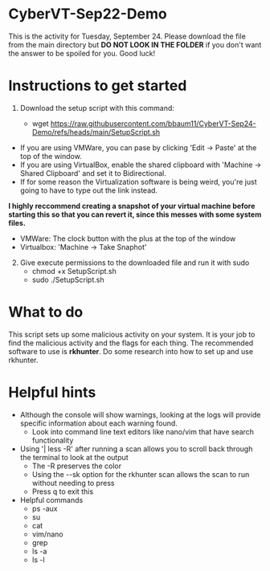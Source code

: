 # CyberVT-Sep22-Demo

This is the activity for Tuesday, September 24. Please download the file from the main directory but **DO NOT LOOK IN THE FOLDER** if you don't want the answer to be spoiled for you. Good luck!

# Instructions to get started

1. Download the setup script with this command:

    - wget https://raw.githubusercontent.com/bbaum11/CyberVT-Sep24-Demo/refs/heads/main/SetupScript.sh

- If you are using VMWare, you can pase by clicking 'Edit -> Paste' at the top of the window.
- If you are using VirtualBox, enable the shared clipboard with 'Machine -> Shared Clipboard' and set it to Bidirectional.
- If for some reason the Virtualization software is being weird, you're just going to have to type out the link instead.

**I highly reccommend creating a snapshot of your virtual machine before starting this so that you can revert it, since this messes with some system files.**
- VMWare: The clock button with the plus at the top of the window
- Virtualbox: 'Machine -> Take Snaphot'

2. Give execute permissions to the downloaded file and run it with sudo
    - chmod +x SetupScript.sh
    - sudo ./SetupScript.sh

# What to do
This script sets up some malicious activity on your system. It is your job to find the malicious activity and the flags for each thing. The recommended software to use is **rkhunter**. Do some research into how to set up and use rkhunter.

# Helpful hints
- Although the console will show warnings, looking at the logs will provide specific information about each warning found.
    - Look into command line text editors like nano/vim that have search functionality 
- Using '| less -R' after running a scan allows you to scroll back through the terminal to look at the output
  - The -R preserves the color
  - Using the --sk option for the rkhunter scan allows the scan to run without needing to press <ENTER>
  - Press q to exit this
- Helpful commands
    - ps -aux
    - su <user>
    - cat
    - vim/nano
    - grep
    - ls -a
    - ls -l
